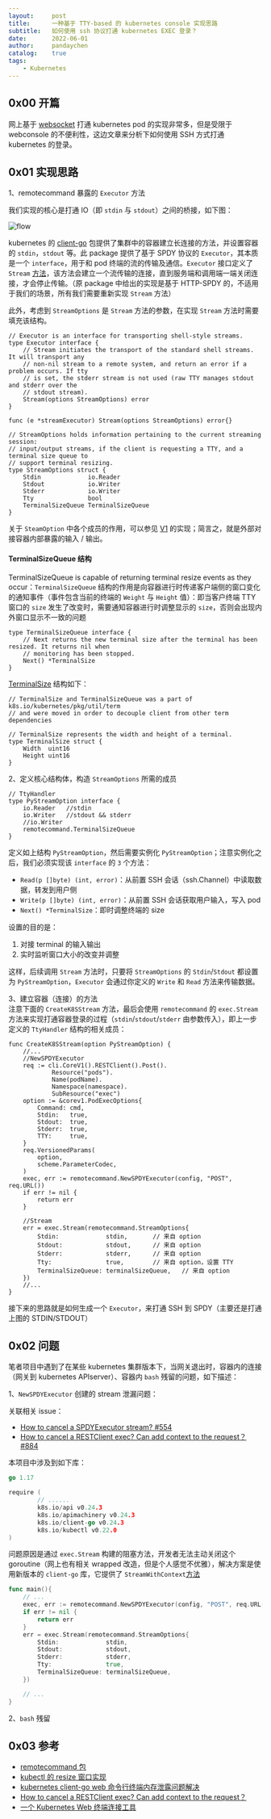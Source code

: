 ```yaml
---
layout:     post
title:      一种基于 TTY-based 的 kubernetes console 实现思路
subtitle:   如何使用 ssh 协议打通 kubernetes EXEC 登录？
date:       2022-06-01
author:     pandaychen
catalog:    true
tags:
    - Kubernetes
---
```


##  0x00    开篇
网上基于 [websocket](https://github.com/gorilla/websocket) 打通 kubernetes pod 的实现非常多，但是受限于 webconsole 的不便利性，这边文章来分析下如何使用 SSH 方式打通 kubernetes 的登录。


##  0x01    实现思路

1、remotecommand 暴露的 `Executor` 方法 <br>

我们实现的核心是打通 IO（即 `stdin` 与 `stdout`）之间的桥接，如下图：

![flow](https://raw.githubusercontent.com/pandaychen/pandaychen.github.io/master/blog_img/ssh/ssh2kubernetesflow.png)

kubernetes 的 [client-go](https://github.com/kubernetes/client-go/blob/master/tools/remotecommand/remotecommand.go) 包提供了集群中的容器建立长连接的方法，并设置容器的 `stdin`，`stdout` 等。此 package 提供了基于 SPDY 协议的 `Executor`，其本质是一个 `interface`，用于和 pod 终端的流的传输及通信。`Executor` 接口定义了 `Stream` [方法](https://github.com/kubernetes/client-go/blob/master/tools/remotecommand/remotecommand.go#L108)，该方法会建立一个流传输的连接，直到服务端和调用端一端关闭连接，才会停止传输。（原 package 中给出的实现是基于 HTTP-SPDY 的，不适用于我们的场景，所有我们需要重新实现 `Stream` 方法）

此外，考虑到 `StreamOptions` 是 `Stream` 方法的参数，在实现 `Stream` 方法时需要填充该结构。

```golang
// Executor is an interface for transporting shell-style streams.
type Executor interface {
	// Stream initiates the transport of the standard shell streams. It will transport any
	// non-nil stream to a remote system, and return an error if a problem occurs. If tty
	// is set, the stderr stream is not used (raw TTY manages stdout and stderr over the
	// stdout stream).
	Stream(options StreamOptions) error
}

func (e *streamExecutor) Stream(options StreamOptions) error{}

// StreamOptions holds information pertaining to the current streaming session:
// input/output streams, if the client is requesting a TTY, and a terminal size queue to
// support terminal resizing.
type StreamOptions struct {
	Stdin             io.Reader
	Stdout            io.Writer
	Stderr            io.Writer
	Tty               bool
	TerminalSizeQueue TerminalSizeQueue
}
```

关于 `SteamOption` 中各个成员的作用，可以参见 [V1](https://github.com/kubernetes/client-go/blob/master/tools/remotecommand/v1.go) 的实现；简言之，就是外部对接容器内部暴露的输入 / 输出。

####	TerminalSizeQueue 结构
TerminalSizeQueue is capable of returning terminal resize events as they occur：`TerminalSizeQueue` 结构的作用是向容器进行时传递客户端侧的窗口变化的通知事件（事件包含当前的终端的 `Weight` 与 `Height` 值）：即当客户终端 TTY 窗口的 `size` 发生了改变时，需要通知容器进行时调整显示的 `size`，否则会出现内外窗口显示不一致的问题

```golang
type TerminalSizeQueue interface {
	// Next returns the new terminal size after the terminal has been resized. It returns nil when
	// monitoring has been stopped.
	Next() *TerminalSize
}
```

[TerminalSize](https://github.com/kubernetes/client-go/blob/v0.24.4/tools/remotecommand/resize.go#L29) 结构如下：
```golang
// TerminalSize and TerminalSizeQueue was a part of k8s.io/kubernetes/pkg/util/term
// and were moved in order to decouple client from other term dependencies

// TerminalSize represents the width and height of a terminal.
type TerminalSize struct {
	Width  uint16
	Height uint16
}
```


2、定义核心结构体，构造 `StreamOptions` 所需的成员 <br>
```golang
// TtyHandler
type PyStreamOption interface {
	io.Reader	//stdin
	io.Writer	//stdout && stderr
	//io.Writer
	remotecommand.TerminalSizeQueue
}
```
定义如上结构 `PyStreamOption`，然后需要实例化 `PyStreamOption`；注意实例化之后，我们必须实现该 `interface` 的 `3` 个方法：

-	`Read(p []byte) (int, error)`：从前置 SSH 会话（ssh.Channel）中读取数据，转发到用户侧
-	`Write(p []byte) (int, error)`：从前置 SSH 会话获取用户输入，写入 pod
-	`Next() *TerminalSize`：即时调整终端的 size

设置的目的是：
1.	对接 terminal 的输入输出
2.	实时监听窗口大小的改变并调整

这样，后续调用 `Stream` 方法时，只要将 `StreamOptions` 的 `Stdin`/`Stdout` 都设置为 `PyStreamOption`，`Executor` 会通过你定义的 `Write` 和 `Read` 方法来传输数据。

3、建立容器（连接）的方法 <br>
注意下面的 `CreateK8SStream` 方法，最后会使用 `remotecommand` 的 `exec.Stream` 方法来实现打通容器登录的过程（`stdin`/`stdout`/`stderr` 由参数传入），即上一步定义的 `TtyHandler` 结构的相关成员：
```golang
func CreateK8SStream(option PyStreamOption) {
	//...
	//NewSPDYExecutor
	req := cli.CoreV1().RESTClient().Post().
			Resource("pods").
			Name(podName).
			Namespace(namespace).
			SubResource("exec")
	option := &corev1.PodExecOptions{
		Command: cmd,
		Stdin:   true,
		Stdout:  true,
		Stderr:  true,
		TTY:     true,
	}
	req.VersionedParams(
		option,
		scheme.ParameterCodec,
	)
	exec, err := remotecommand.NewSPDYExecutor(config, "POST", req.URL())
	if err != nil {
		return err
	}

	//Stream
	err = exec.Stream(remotecommand.StreamOptions{
		Stdin:             stdin,		// 来自 option
		Stdout:            stdout,		// 来自 option
		Stderr:            stderr,		// 来自 option
		Tty:               true,		// 来自 option，设置 TTY
		TerminalSizeQueue: terminalSizeQueue,	// 来自 option
	})
	//...
}
```

接下来的思路就是如何生成一个 `Executor`，来打通 SSH 到 SPDY（主要还是打通上图的 STDIN/STDOUT）

##	0x02	问题
笔者项目中遇到了在某些 kubernetes 集群版本下，当网关退出时，容器内的连接（网关到 kubernetes APIserver）、容器内 `bash` 残留的问题，如下描述：

1、`NewSPDYExecutor` 创建的 stream 泄漏问题：

关联相关 issue：
-	[How to cancel a SPDYExecutor stream? #554](https://github.com/kubernetes/client-go/issues/554)
-	[How to cancel a RESTClient exec? Can add context to the request？ #884](https://github.com/kubernetes/client-go/issues/884)

本项目中涉及到如下库：

```GO
go 1.17

require (
		// ......
        k8s.io/api v0.24.3
        k8s.io/apimachinery v0.24.3
        k8s.io/client-go v0.24.3
        k8s.io/kubectl v0.22.0
)
```

问题原因是通过 `exec.Stream` 构建的阻塞方法，开发者无法主动关闭这个 goroutine（网上也有相关 wrapped 改造，但是个人感觉不优雅），解决方案是使用新版本的 `client-go` 库，它提供了 `StreamWithContext`[方法](https://pkg.go.dev/k8s.io/client-go/tools/remotecommand)

```go
func main(){
	// ...
	exec, err := remotecommand.NewSPDYExecutor(config, "POST", req.URL())
	if err != nil {
		return err
	}
	err = exec.Stream(remotecommand.StreamOptions{
		Stdin:             stdin,
		Stdout:            stdout,
		Stderr:            stderr,
		Tty:               true,
		TerminalSizeQueue: terminalSizeQueue,
	})

	// ...
}
```

2、`bash` 残留


##  0x03	参考
-	[remotecommand 包](https://github.com/kubernetes/client-go/blob/master/tools/remotecommand)
-	[kubectl 的 resize 窗口实现](https://github.com/kubernetes/kubectl/blob/master/pkg/util/term/resize.go)
-	[kubernetes client-go web 命令行终端内存泄露问题解决](https://zhuanlan.zhihu.com/p/365431632)
-	[How to cancel a RESTClient exec? Can add context to the request？](https://github.com/kubernetes/client-go/issues/884)
-	[一个 Kubernetes Web 终端连接工具](https://jiankunking.com/kubernetes-client-go-how-to-make-a-web-terminal.html)